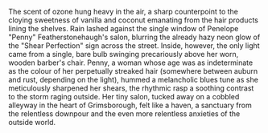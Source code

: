 The scent of ozone hung heavy in the air, a sharp counterpoint to the cloying sweetness of vanilla and coconut emanating from the hair products lining the shelves. Rain lashed against the single window of Penelope "Penny" Featherstonehaugh's salon, blurring the already hazy neon glow of the "Shear Perfection" sign across the street.  Inside, however, the only light came from a single, bare bulb swinging precariously above her worn, wooden barber's chair.  Penny, a woman whose age was as indeterminate as the colour of her perpetually streaked hair (somewhere between auburn and rust, depending on the light), hummed a melancholic blues tune as she meticulously sharpened her shears, the rhythmic rasp a soothing contrast to the storm raging outside.  Her tiny salon, tucked away on a cobbled alleyway in the heart of Grimsborough, felt like a haven, a sanctuary from the relentless downpour and the even more relentless anxieties of the outside world.
